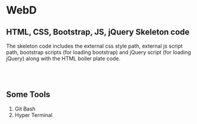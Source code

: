 # WebD


## HTML, CSS, Bootstrap, JS, jQuery Skeleton code
The skeleton code includes the external css style path, external js script path, bootstrap scripts (for loading bootstrap) and jQuery script (for loading jQuery) along with the HTML boiler plate code.

> <!DOCTYPE html>
<html lang="en" dir="ltr">
    <head>
        <!-- Meta Data -->
        <meta charset="UTF-8">
        <title></title>
        <!-- External Style Sheet -->
        <link rel="stylesheet" href="styles.css">
        <!-- Bootstrap Scripts -->
        <script src="https://code.jquery.com/jquery-3.2.1.slim.min.js"
            integrity="sha384-KJ3o2DKtIkvYIK3UENzmM7KCkRr/rE9/Qpg6aAZGJwFDMVNA/GpGFF93hXpG5KkN"
            crossorigin="anonymous"></script>
        <script src="https://cdnjs.cloudflare.com/ajax/libs/popper.js/1.12.9/umd/popper.min.js"
            integrity="sha384-ApNbgh9B+Y1QKtv3Rn7W3mgPxhU9K/ScQsAP7hUibX39j7fakFPskvXusvfa0b4Q"
            crossorigin="anonymous"></script>
        <script src="https://maxcdn.bootstrapcdn.com/bootstrap/4.0.0/js/bootstrap.min.js"
            integrity="sha384-JZR6Spejh4U02d8jOt6vLEHfe/JQGiRRSQQxSfFWpi1MquVdAyjUar5+76PVCmYl"
            crossorigin="anonymous"></script>
    </head>
    <body>
        <!-- jQuery -->
        <script src="https://ajax.googleapis.com/ajax/libs/jquery/3.3.1/jquery.min.js"></script>
        <!-- External JS Script -->
        <script src="index.js" charset="UTF-8"></script>
    </body>
</html>
<br><br>


## Some Tools
1. Git Bash
2. Hyper Terminal
<br><br>
